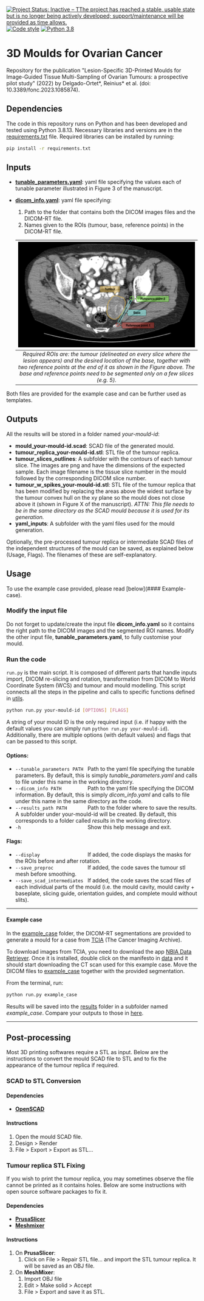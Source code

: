 [![Project Status: Inactive – TThe project has reached a stable, usable state but is no longer being actively developed; support/maintenance will be provided as time allows.](https://www.repostatus.org/badges/latest/inactive.svg)](https://www.repostatus.org/#inactive)
[![Code style](https://img.shields.io/badge/code%20style-black-000000.svg)](https://github.com/psf/black)
[![Python 3.8](https://img.shields.io/badge/python-3.8-blue.svg)](https://www.python.org/downloads/)

#  3D Moulds for Ovarian Cancer

Repository for the publication "Lesion-Specific 3D-Printed Moulds for Image-Guided Tissue Multi-Sampling of Ovarian Tumours: a prospective pilot study" (2022) by Delgado-Ortet\*, Reinius\* et al. (doi: 10.3389/fonc.2023.1085874).

## Dependencies
The code in this repository runs on Python and has been developed and tested using Python 3.8.13. Necessary libraries and versions are in the [requirements.txt](requirements.txt) file. Required libraries can be installed by running:
```bash
pip install -r requirements.txt
```

## Inputs
* [**tunable\_parameters.yaml**](tunable_parameters.yaml): yaml file specifying the values each of tunable parameter illustrated in Figure 3 of the manuscript.
* [**dicom\_info.yaml**](dicom_info.yaml): yaml file specifying:
  1. Path to the folder that contains both the DICOM images files and the DICOM-RT file.
  2. Names given to the ROIs (tumour, base, reference points) in the DICOM-RT file.
  
  | ![Segmented slice.](res/segmentation.png) |
  |:---:|
  | *Required ROIs are: the tumour (delineated on every slice where the lesion appears) and the desired location of the base, together with two reference points at the end of it as shown in the Figure above. The base and reference points need to be segmented only on a few slices (e.g. 5).* |

Both files are provided for the example case and can be further used as templates.

## Outputs
All the results will be stored in a folder named *your-mould-id*:
* **mould\_your-mould-id.scad**: SCAD file of the generated mould.
* **tumour\_replica\_your-mould-id.stl**: STL file of the tumour replica.
* **tumour\_slices\_outlines**: A subfolder with the contours of each tumour slice. The images are png and have the dimensions of the expected sample. Each image filename is the tissue slice number in the mould followed by the corresponding DICOM slice number.
* **tumour\_w\_spikes\_your-mould-id.stl**: STL file of the tumour replica that has been modified by replacing the areas above the widest surface by the tumour convex hull on the xy plane so the mould does not close above it (shown in Figure X of the manuscript). *ATTN: This file needs to be in the same directory as the SCAD mould because it is used for its generation.*
* **yaml\_inputs**: A subfolder with the yaml files used for the mould generation.

Optionally, the pre-processed tumour replica or intermediate SCAD files of the independent structures of the mould can be saved, as explained below (Usage, Flags). The filenames of these are self-explanatory.

## Usage
To use the example case provided, please read [below](#### Example-case).

### Modify the input file
Do not forget to update/create the input file **dicom\_info.yaml** so it contains the right path to the DICOM images and the segmented ROI names. Modify the other input file, **tunable\_parameters.yaml**, to fully customise your mould.

### Run the code
`run.py` is the main script. It is composed of different parts that handle inputs import, DICOM re-slicing and rotation, transformation from DICOM to World Coordinate System (WCS) and tumour and mould modelling. This script connects all the steps in the pipeline and calls to specific functions defined in [utils](utils).

```bash
python run.py your-mould-id [OPTIONS] [FLAGS]
```

A string of your mould ID is the only required input (i.e. if happy with the default values you can simply run ```python run.py your-mould-id```). Additionally, there are multiple options (with default values) and flags that can be passed to this script.
#### Options:
-  `--tunable_parameters PATH ` Path to the yaml file specifying the tunable parameters. By default, this is simply *tunable\_parameters.yaml* and calls to file under this name in the working directory.
-  `--dicom_info PATH         ` Path to the yaml file specifying the DICOM information. By default, this is simply *dicom\_info.yaml* and calls to file under this name in the same directory as the code.
-  `--results_path PATH       ` Path to the folder where to save the results. A subfolder under your-mould-id will be created. By default, this corresponds to a folder called *results* in the working directory.
-  `-h                        `  Show this help message and exit.

#### Flags:
-  `--display                 ` If added, the code displays the masks for the ROIs before and after rotation.
-  `--save_preproc            ` If added, the code saves the tumour stl mesh before smoothing.
-  `--save_scad_intermediates ` If added, the code saves the scad files of each individual parts of the mould (i.e. the mould cavity, mould cavity + baseplate, slicing guide, orientation guides, and complete mould without slits).

*****************************************************************************************************************************************************
#### Example case

In the [example_case](data/example_case) folder, the DICOM-RT segmentations are provided to generate a mould for a case from [TCIA](https://www.cancerimagingarchive.net) (The Cancer Imaging Archive). 

To download images from TCIA, you need to download the app [NBIA Data Retriever](https://wiki.nci.nih.gov/display/NBIA). Once it is installed, double click on the manifesto in [data](data) and it should start downloading the CT scan used for this example case. Move the DICOM files to [example_case](data/example_case) together with the provided segmentation.

From the terminal, run:
```bash
python run.py example_case
```

Results will be saved into the [results](results) folder in a subfolder named *example\_case*. Compare your outputs to those in [here](results/example_case_provided_results).
*****************************************************************************************************************************************************

## Post-processing
Most 3D printing softwares require a STL as input. Below are the instructions to convert the mould SCAD file to STL and to fix the appearance of the tumour replica if required.

### SCAD to STL Conversion
#### Dependencies
*  [**OpenSCAD**](https://openscad.org/downloads.html)

#### Instructions
1. Open the mould SCAD file.
2. Design > Render
3. File > Export > Export as STL...

### Tumour replica STL Fixing
If you wish to print the tumour replica, you may sometimes observe the file cannot be printed as it contains holes. Below are some instructions with open source software packages to fix it.

#### Dependencies
* [**PrusaSlicer**](https://www.prusa3d.com/page/prusaslicer_424/)
* [**Meshmixer**](https://meshmixer.com/download.html)

#### Instructions
1. On **PrusaSlicer**:
    1. Click on File > Repair STL file... and import the STL tumour replica. It will be saved as an OBJ file.
1. On **MeshMixer**:
    1. Import OBJ file
    2. Edit > Make solid > Accept
    3. File > Export and save it as STL.
